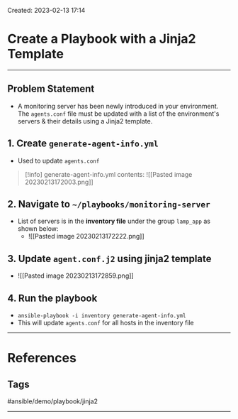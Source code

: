Created: 2023-02-13 17:14
# Create a Playbook with a Jinja2 Template
---
## Problem Statement
- A monitoring server has been newly introduced in your environment. The `agents.conf` file must be updated with a list of the environment's servers & their details using a Jinja2 template.

## 1. Create `generate-agent-info.yml`
- Used to update `agents.conf`
>[!info] generate-agent-info.yml contents:
>![[Pasted image 20230213172003.png]]

## 2. Navigate to `~/playbooks/monitoring-server`
- List of servers is in the **inventory file** under the group `lamp_app` as shown below:
	- ![[Pasted image 20230213172222.png]]

## 3. Update `agent.conf.j2` using jinja2 template
- ![[Pasted image 20230213172859.png]]

## 4. Run the playbook
- `ansible-playbook -i inventory generate-agent-info.yml`
- This will update `agents.conf` for all hosts in the inventory file

---
# References


## Tags
#ansible/demo/playbook/jinja2 

---